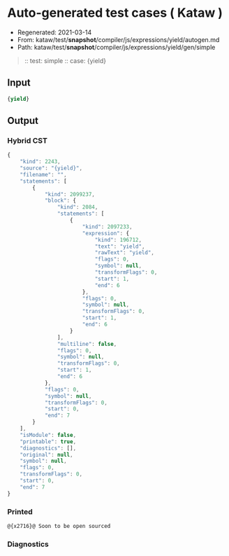 # Auto-generated test cases ( Kataw )
- Regenerated: 2021-03-14
- From: kataw/test/__snapshot__/compiler/js/expressions/yield/autogen.md
- Path: kataw/test/__snapshot__/compiler/js/expressions/yield/gen/simple
> :: test: simple
> :: case: {yield}
## Input

`````js
{yield}
`````

## Output

### Hybrid CST

```javascript
{
    "kind": 2243,
    "source": "{yield}",
    "filename": "",
    "statements": [
        {
            "kind": 2099237,
            "block": {
                "kind": 2084,
                "statements": [
                    {
                        "kind": 2097233,
                        "expression": {
                            "kind": 196712,
                            "text": "yield",
                            "rawText": "yield",
                            "flags": 0,
                            "symbol": null,
                            "transformFlags": 0,
                            "start": 1,
                            "end": 6
                        },
                        "flags": 0,
                        "symbol": null,
                        "transformFlags": 0,
                        "start": 1,
                        "end": 6
                    }
                ],
                "multiline": false,
                "flags": 0,
                "symbol": null,
                "transformFlags": 0,
                "start": 1,
                "end": 6
            },
            "flags": 0,
            "symbol": null,
            "transformFlags": 0,
            "start": 0,
            "end": 7
        }
    ],
    "isModule": false,
    "printable": true,
    "diagnostics": [],
    "original": null,
    "symbol": null,
    "flags": 0,
    "transformFlags": 0,
    "start": 0,
    "end": 7
}
```

### Printed

```javascript
@{x2716}@ Soon to be open sourced
```

### Diagnostics

```javascript

```

